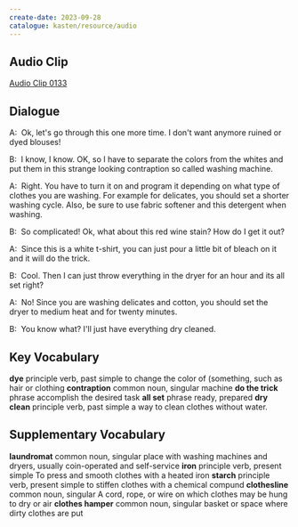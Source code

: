```yaml
---
create-date: 2023-09-28
catalogue: kasten/resource/audio
---
```


## Audio Clip
[Audio Clip 0133](https://archive.org/download/englishpod_all/englishpod_0133dg.mp3)

## Dialogue
A:  Ok, let's go through this one more time. I don't want anymore ruined or dyed blouses!

B:  I know, I know.  OK, so I have to separate the colors from the whites and put them in this strange looking contraption so called washing machine.

A:  Right. You have to turn it on and program it depending on what type of clothes you are washing.  For example for delicates, you should set a shorter washing cycle.  Also, be sure to use fabric softener and this detergent when washing.

B:  So complicated! Ok, what about this red wine stain? How do I get it out?

A:  Since this is a white t-shirt, you can just pour a little bit of bleach on it and it will do the trick.

B:  Cool. Then I can just throw everything in the dryer for an hour and its all set right?

A:  No! Since you are washing delicates and cotton, you should set the dryer to medium heat and for twenty minutes.

B:  You know what? I'll just have everything dry cleaned.

## Key Vocabulary
**dye**            principle verb, past simple   to change the color of (something, such as hair or clothing
**contraption**    common noun, singular         machine
**do the trick**   phrase                        accomplish the desired task
**all set**        phrase                        ready, prepared
**dry clean**      principle verb, past simple   a way to clean clothes without water.

## Supplementary Vocabulary
**laundromat**       common noun, singular            place with washing machines and dryers, usually coin-operated and self-service
**iron**             principle verb, present simple   To press and smooth clothes with a heated iron
**starch**           principle verb, present simple   to stiffen clothes with a chemical compund
**clothesline**      common noun, singular            A cord, rope, or wire on which clothes may be hung to dry or air
**clothes hamper**   common noun, singular            basket or space where dirty clothes are put
